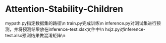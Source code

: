 # Attention-Stability-Children
mypath.py指定数据集的路径\n
train.py完成训练\n
inference.py对测试集进行预测，并将预测结果放在inference-test.xlsx文件中\n
hxjz.py对inference-test.xlsx预测结果做混淆矩阵\n
